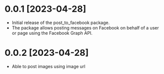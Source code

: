# 0.0.1 [2023-04-28]

* Initial release of the post_to_facebook package.
* The package allows posting messages on Facebook on behalf of a user or page using the Facebook Graph API.

# 0.0.2 [2023-04-28]

* Able to post images using image url
